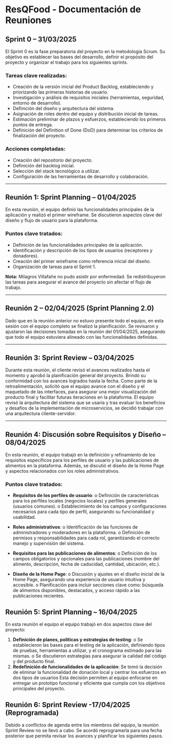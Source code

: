 #  ResQFood - Documentación de Reuniones

##  Sprint 0 – 31/03/2025
El Sprint 0 es la fase preparatoria del proyecto en la metodología Scrum. Su objetivo es establecer las bases del desarrollo, definir el propósito del proyecto y organizar el trabajo para los siguientes sprints.

###  Tareas clave realizadas:
- Creación de la versión inicial del Product Backlog, estableciendo y priorizando las primeras historias de usuario.
- Investigación y análisis de requisitos iniciales (herramientas, seguridad, entorno de desarrollo).
- Definición del diseño y arquitectura del sistema.
- Asignación de roles dentro del equipo y distribución inicial de tareas.
- Estimación preliminar de plazos y esfuerzos, estableciendo los primeros puntos de entrega.
- Definición del Definition of Done (DoD) para determinar los criterios de finalización del proyecto.

###  Acciones completadas:
- Creación del repositorio del proyecto.
- Definición del backlog inicial.
- Selección del stack tecnológico a utilizar.
- Configuración de las herramientas de desarrollo y colaboración.

---

##  Reunión 1: Sprint Planning – 01/04/2025
En esta reunión, el equipo definió las funcionalidades principales de la aplicación y realizó el primer wireframe. Se discutieron aspectos clave del diseño y flujo de usuario para la plataforma.

###  Puntos clave tratados:
- Definición de las funcionalidades principales de la aplicación.
- Identificación y descripción de los tipos de usuarios (receptores y donadores).
- Creación del primer wireframe como referencia inicial del diseño.
- Organización de tareas para el Sprint 1.

**Nota:** Milagros Villafañe no pudo asistir por enfermedad. Se redistribuyeron las tareas para asegurar el avance del proyecto sin afectar el flujo de trabajo.

---

## Reunión 2 – 02/04/2025 (Sprint Planning 2.0)
Dado que en la reunión anterior no estuvo presente todo el equipo, en esta sesión con el equipo completo se finalizó la planificación. Se revisaron y ajustaron las decisiones tomadas en la reunión del 01/04/2025, asegurando que todo el equipo estuviera alineado con las funcionalidades definidas.

---
## Reunión 3: Sprint Review – 03/04/2025 

Durante esta reunión, el cliente revisó el avances realizados hasta el momento y aprobó la planificación general del proyecto. Brindó su conformidad con los avances logrados hasta la fecha. Como parte de la retroalimentación, solicitó que el equipo avance con el diseño y el maquetado de las interfaces, para asegurar una mejor visualización del producto final y facilitar futuras iteraciones en la plataforma. El equipo revisó la arquitectura del sistema que se usaría  y tras evaluar los beneficios y desafíos de la implementación de microservicios, se decidió trabajar con una arquitectura cliente-servidor.


---
## Reunión 4: Discusión sobre Requisitos y Diseño – 08/04/2025
En esta reunión, el equipo trabajó en la definición y refinamiento de los requisitos específicos para los perfiles de usuario y las publicaciones de alimentos en la plataforma. Además, se discutió el diseño de la Home Page y aspectos relacionados con los roles administrativos.
### Puntos clave tratados:

- **Requisitos de los perfiles de usuario**:
o	Definición de características para los perfiles locales (negocios locales) y perfiles generales (usuarios comunes).
o	Establecimiento de los campos y configuraciones necesarios para cada tipo de perfil, asegurando su funcionalidad y usabilidad.

-  **Roles administrativos**:
o	Identificación de las funciones de administradores y moderadores en la plataforma.
o	Definición de permisos y responsabilidades para cada rol, garantizando el correcto manejo y supervisión del sistema.

-	**Requisitos para las publicaciones de alimentos**:
o	Definición de los campos obligatorios y opcionales para las publicaciones (nombre del alimento, descripción, fecha de caducidad, cantidad, ubicación, etc.).

-	**Diseño de la Home Page**:
o	Discusión y ajustes en el diseño inicial de la Home Page, asegurando una experiencia de usuario intuitiva y accesible.
o	Planificación para incluir secciones clave como: búsqueda de alimentos disponibles, destacados, y acceso rápido a las publicaciones recientes.

## Reunión 5: Sprint Planning – 16/04/2025
En esta reunión el equipo el equipo trabajó en dos aspectos clave del proyecto:
1.	**Definición de planes, políticas y estrategias de testing**:
o	Se establecieron las bases para el testing de la aplicación, definiendo tipos de pruebas, herramientas a utilizar, y el cronograma estimado para las mismas.
o	Se discutieron estrategias para asegurar la calidad del código y del producto final.
2.	**Redefinición de funcionalidades de la aplicación**: Se tomó la decisión de eliminar la funcionalidad de donación local y centrar los esfuerzos en dos tipos de usuarios 
Esta decisión permiten al equipo enfocarse en entregar un prototipo funcional y eficiente que cumpla con los objetivos principales del proyecto.



## Reunión 6: Sprint Review -17/04/2025 (Reprogramada)
Debido a conflictos de agenda entre los miembros del equipo, la reunión Sprint Review no se llevó a cabo. Se acordó reprogramarla para una fecha posterior que permita revisar los avances y planificar los siguientes pasos.


